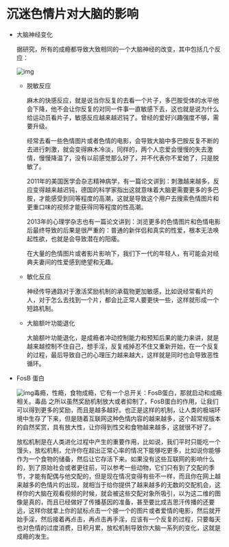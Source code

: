  # 沉迷色情片对大脑的影响

 

* 大脑神经变化

  据研究，所有的成瘾都导致大致相同的一个大脑神经的改变，其中包括几个反应：

  ![img](https://pic1.zhimg.com/v2-b2244611399e2da5ca6ad1c85964baa5_r.jpg)

  * 脱敏反应

    麻木的快感反应，就是说当你反复的去看一个片子，多巴胺受体的水平他会下降，他不会让你反复的对同一件事一直敏感下去，这也就是说为什么给运动员看片子，敏感反应越来越迟钝了。曾经的爱好兴趣强度不够，需要升级。

    经常去看一些色情图片或者色情的电影，会导致大脑中多巴胺反复不断的去进行刺激，就会变得麻木冷淡，同样的，两个人恋爱会慢慢的失去激情，慢慢降温了，没有以前感觉那么好了，并不代表你不爱她了，只是脱敏了。

    2011年的美国医学会杂志精神病学，有一篇论文讲到：刺激越来越多，反应变得越来越迟钝，德国的科学家指出这就意味着大脑更需要更多的多巴胺，才能感受到同等程度的高潮，这就是导致这个用户去搜索色情图片和更重口味的视频才能获得同等程度的性高潮。

    2013年的心理学杂志也有一篇论文讲到：浏览更多的色情图片和色情电影后最终导致的后果是很严重的：普通的新伴侣和真实的性爱，根本无法唤起性欲，也就是会导致潜在的阳痿。

    在大量的色情图片或者影片影响下，我们下一代的年轻人，有可能会对经典夫妻间的性爱感到绝望和无趣。

  * 敏化反应

    神经传导通路对于激活奖励机制的承载物更加敏感，比如说经常看片的人，对于怎么去找到一个片，都会比正常人要更快一些，这样就形成一个短路机制。

  * 大脑额叶功能退化

    大脑额叶功能退化，是成瘾者冲动控制能力和预知后果的能力来讲，就是越来越控制不住自己，想手淫，反复戒掉忍不住又重新开始，在一个反复的过程，最后导致自己的心理压力越来越大，这样就是同时也会导致恶性循环。

     


* FosB 蛋白

  ![img](https://pic3.zhimg.com/v2-0bcfb3c308901716dec9b63ce6308cee_r.jpg)毒瘾，性瘾，食物成瘾，它有一个总开关：FosB蛋白，那就启动和成瘾相关。毒品	之所以虽然奖励机制放大或者抑制了，FosB蛋白的作用，让我们可以得到更多的奖励，而且是越多越好。也正是这样的机制，让人类的极端环境中生存了下来，但是随着互联网这种色情内容的越来越多，这个超常规版本的自然奖赏，具有放大性，让你得到性交和食物越来越多，这就很不好了。

  放松机制是在人类进化过程中产生的重要作用，比如说，我们平时只能吃一个馒头，放松机制，允许你在超出正常心率的情况下能够吃更多，比如说你能够作为一个食物的储备，然后让它存活下来。如果没有这些互联网的影响什么的，到了原始社会或者更往前，可以参考一些动物，它们只有到了交配的季节，才能有配偶与他交配的，但是现在情况变得有些不一样，而且你在网上越来越多的色情片的出现，就相当于给你提供了越来越多的无数的交配机会，这样你的大脑在观看视频的时候，就会被这些交配对象所吸引，以为这二维的图像是真的，而且已经做好了传播基因的准备，甚至要比成吉思汗传播的还要远，这样你就拿上你的鼠标点击一个接一个的图片或者爱情的电影，然后就开始手淫，然后接着再点击，再点击再手淫，应该有一个反复的过程，只要每天也对色情的过度消费，日积月累，放松机制导致你大脑一系列的变化，这就是成瘾的发生。

   

